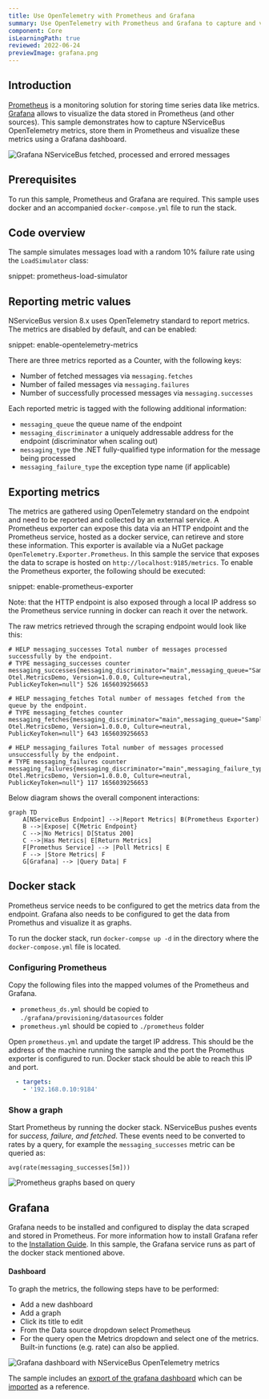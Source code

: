 ```yaml
---
title: Use OpenTelemetry with Prometheus and Grafana
summary: Use OpenTelemetry with Prometheus and Grafana to capture and visualize NServiceBus metrics.
component: Core
isLearningPath: true
reviewed: 2022-06-24
previewImage: grafana.png
---
```



## Introduction

[Prometheus](https://prometheus.io) is a monitoring solution for storing time series data like metrics. [Grafana](https://grafana.com) allows to visualize the data stored in Prometheus (and other sources). This sample demonstrates how to capture NServiceBus OpenTelemetry metrics, store them in Prometheus and visualize these metrics using a Grafana dashboard.


![Grafana NServiceBus fetched, processed and errored messages](grafana.png)

## Prerequisites

To run this sample, Prometheus and Grafana are required. This sample uses docker and an accompanied `docker-compose.yml` file to run the stack.

## Code overview

The sample simulates messages load with a random 10% failure rate using the `LoadSimulator` class:

snippet: prometheus-load-simulator

## Reporting metric values
NServiceBus version 8.x uses OpenTelemetry standard to report metrics. The metrics are disabled by default, and can be enabled:

snippet: enable-opentelemetry-metrics

There are three metrics reported as a Counter, with the following keys:

 * Number of fetched messages via `messaging.fetches`
 * Number of failed messages via `messaging.failures`
 * Number of successfully processed messages via `messaging.successes`

Each reported metric is tagged with the following additional information:

 * `messaging_queue` the queue name of the endpoint
 * `messaging_discriminator` a uniquely addressable address for the endpoint (discriminator when scaling out)
 * `messaging_type` the .NET fully-qualified type information for the message being processed
 * `messaging_failure_type` the exception type name (if applicable)

## Exporting metrics

The metrics are gathered using OpenTelemetry standard on the endpoint and need to be reported and collected by an external service. A Prometheus exporter can expose this data via an HTTP endpoint and the Prometheus service, hosted as a docker service, can retireve and store these information. This exporter is available via a NuGet package `OpenTelemetry.Exporter.Prometheus`. In this sample the service that exposes the data to scrape is hosted on `http://localhost:9185/metrics`. To enable the Prometheus exporter, the following should be executed:

snippet: enable-prometheus-exporter

Note: that the HTTP endpoint is also exposed through a local IP address so the Prometheus service running in docker can reach it over the network.

The raw metrics retrieved through the scraping endpoint would look like this:

```text
# HELP messaging_successes Total number of messages processed successfully by the endpoint.
# TYPE messaging_successes counter
messaging_successes{messaging_discriminator="main",messaging_queue="Samples.OpenTelemetry.Metrics",messaging_type="SomeCommand, Otel.MetricsDemo, Version=1.0.0.0, Culture=neutral, PublicKeyToken=null"} 526 1656039256653

# HELP messaging_fetches Total number of messages fetched from the queue by the endpoint.
# TYPE messaging_fetches counter
messaging_fetches{messaging_discriminator="main",messaging_queue="Samples.OpenTelemetry.Metrics",messaging_type="SomeCommand, Otel.MetricsDemo, Version=1.0.0.0, Culture=neutral, PublicKeyToken=null"} 643 1656039256653

# HELP messaging_failures Total number of messages processed unsuccessfully by the endpoint.
# TYPE messaging_failures counter
messaging_failures{messaging_discriminator="main",messaging_failure_type="System.Exception",messaging_queue="Samples.OpenTelemetry.Metrics",messaging_type="SomeCommand, Otel.MetricsDemo, Version=1.0.0.0, Culture=neutral, PublicKeyToken=null"} 117 1656039256653
```

Below diagram shows the overall component interactions:

```mermaid
graph TD
    A[NServiceBus Endpoint] -->|Report Metrics| B(Prometheus Exporter)
    B -->|Expose| C{Metric Endpoint}
    C -->|No Metrics| D[Status 200]
    C -->|Has Metrics| E[Return Metrics]
    F[Promethus Service] --> |Poll Metrics| E
    F --> |Store Metrics| F
    G[Grafana] --> |Query Data| F
```

## Docker stack

Prometheus service needs to be configured to get the metrics data from the endpoint. Grafana also needs to be configured to get the data from Promethus and visualize it as graphs.

To run the docker stack, run `docker-compse up -d` in the directory where the `docker-compose.yml` file is located.

### Configuring Prometheus

Copy the following files into the mapped volumes of the Prometheus and Grafana.

 * `prometheus_ds.yml` should be copied to `./grafana/provisioning/datasources` folder
 * `prometheus.yml` should be copied to `./prometheus` folder

Open `prometheus.yml` and update the target IP address. This should be the address of the machine running the sample and the port the Promethus exporter is configured to run. Docker stack should be able to reach this IP and port. 

```yml
  - targets:
    - '192.168.0.10:9184'
```

### Show a graph

Start Prometheus by running the docker stack. NServiceBus pushes events for *success, failure, and fetched*. These events need to be converted to rates by a query, for example the `messaging_successes` metric can be queried as:

```
avg(rate(messaging_successes[5m]))
```

![Prometheus graphs based on query](example-prometheus-graph.png)

## Grafana

Grafana needs to be installed and configured to display the data scraped and stored in Prometheus. For more information how to install Grafana refer to the [Installation Guide](https://docs.grafana.org/installation). In this sample, the Grafana service runs as part of the docker stack mentioned above.

#### Dashboard

To graph the metrics, the following steps have to be performed:

 * Add a new dashboard
 * Add a graph
 * Click its title to edit
 * From the Data source dropdown select Prometheus
 * For the query open the Metrics dropdown and select one of the metrics. Built-in functions (e.g. rate) can also be applied.

<!-- ![Grafana metric using Prometheus as datasource](grafana-metric.png) -->

![Grafana dashboard with NServiceBus OpenTelemetry metrics](example-grafana-dashboard.png)

The sample includes an [export of the grafana dashboard](grafana-endpoints-dashboard.json) which can be [imported](https://docs.grafana.org/reference/export_import/) as a reference.
